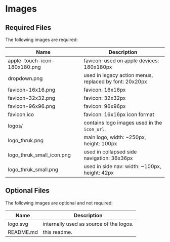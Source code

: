# Images

## Required Files

The following images are required:

| Name                         | Description                                             |
| ---------------------------- | ------------------------------------------------------- |
| apple-touch-icon-180x180.png | favicon: used on apple devices: 180x180px               |
| dropdown.png                 | used in legacy action menus, replaced by font:  20x20px |
| favicon-16x16.png            | favicon: 16x16px                                        |
| favicon-32x32.png            | favicon: 32x32px                                        |
| favicon-96x96.png            | favicon: 96x96px                                        |
| favicon.ico                  | favicon: 16x16px icon format                            |
| logos/                       | contains logo images used in the `icon_url`.            |
| logo_thruk.png               | main logo, width: ~250px, height: 100px                 |
| logo_thruk_small_icon.png    | used in collapsed side navigation: 36x36px              |
| logo_thruk_small.png         | used in side nav: width: ~100px, height: 42px           |

## Optional Files

The following images are optional and not required:

| Name                         | Description                                             |
| ---------------------------- | ------------------------------------------------------- |
| logo.svg                     | internally used as source of the logos.                 |
| README.md                    | this readme.                                            |
